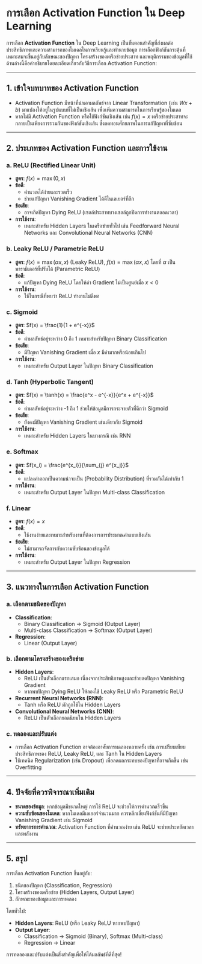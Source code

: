 # การเลือก Activation Function ใน Deep Learning

การเลือก **Activation Function** ใน Deep Learning เป็นขั้นตอนสำคัญที่ส่งผลต่อประสิทธิภาพและความสามารถของโมเดลในการเรียนรู้และทำนายข้อมูล การเลือกฟังก์ชันกระตุ้นที่เหมาะสมจะขึ้นอยู่กับลักษณะของปัญหา โครงสร้างของเครือข่ายประสาท และพฤติกรรมของข้อมูลที่ใช้ ด้านล่างนี้คือคำอธิบายโดยละเอียดเกี่ยวกับวิธีการเลือก Activation Function:

---

## 1. เข้าใจบทบาทของ Activation Function
- Activation Function มีหน้าที่นำเอาผลลัพธ์จาก Linear Transformation (เช่น $Wx + b$) มาแปลงให้อยู่ในรูปแบบที่ไม่เป็นเชิงเส้น เพื่อเพิ่มความสามารถในการเรียนรู้ของโมเดล
- หากไม่มี Activation Function หรือใช้ฟังก์ชันเชิงเส้น เช่น $f(x) = x$ เครือข่ายประสาทจะกลายเป็นเพียงการรวมกันของฟังก์ชันเชิงเส้น ซึ่งลดทอนศักยภาพในการแก้ปัญหาที่ซับซ้อน

---

## 2. ประเภทของ Activation Function และการใช้งาน

### a. **ReLU (Rectified Linear Unit)**  
- **สูตร**: $f(x) = \max(0, x)$  
- **ข้อดี**:  
  - คำนวณได้ง่ายและรวดเร็ว  
  - ช่วยแก้ปัญหา Vanishing Gradient ได้ดีในเลเยอร์ที่ลึก  
- **ข้อเสีย**:  
  - อาจเกิดปัญหา Dying ReLU (เซลล์ประสาทบางเซลล์ถูกปิดการทำงานตลอดเวลา)  
- **การใช้งาน**:  
    * เหมาะสำหรับ Hidden Layers ในเครือข่ายทั่วไป เช่น Feedforward Neural Networks และ Convolutional Neural Networks (CNN)  

### b. **Leaky ReLU / Parametric ReLU**  
- **สูตร**: $f(x) = \max(\alpha x, x)$ (Leaky ReLU), $f(x) = \max(\alpha x, x)$ โดยที่ $\alpha$ เป็นพารามิเตอร์ที่ปรับได้ (Parametric ReLU)  
- **ข้อดี**:  
    * แก้ปัญหา Dying ReLU โดยให้ค่า Gradient ไม่เป็นศูนย์เมื่อ $x < 0$  
- **การใช้งาน**:  
    * ใช้ในกรณีที่พบว่า ReLU ทำงานไม่ดีพอ  

### c. **Sigmoid**  
- **สูตร**: $f(x) = \frac{1}{1 + e^{-x}}$  
- **ข้อดี**:  
    * ค่าผลลัพธ์อยู่ระหว่าง 0 ถึง 1 เหมาะสำหรับปัญหา Binary Classification  
- **ข้อเสีย**:  
    * มีปัญหา Vanishing Gradient เมื่อ $x$ มีค่ามากหรือน้อยเกินไป  
- **การใช้งาน**:  
    * เหมาะสำหรับ Output Layer ในปัญหา Binary Classification  

### d. **Tanh (Hyperbolic Tangent)**  
- **สูตร**: $f(x) = \tanh(x) = \frac{e^x - e^{-x}}{e^x + e^{-x}}$  
- **ข้อดี**:  
    * ค่าผลลัพธ์อยู่ระหว่าง -1 ถึง 1 ช่วยให้ข้อมูลมีการกระจายตัวที่ดีกว่า Sigmoid  
- **ข้อเสีย**:  
    * ยังคงมีปัญหา Vanishing Gradient เช่นเดียวกับ Sigmoid  
- **การใช้งาน**:  
    * เหมาะสำหรับ Hidden Layers ในบางกรณี เช่น RNN  

### e. **Softmax**  
- **สูตร**: $f(x_i) = \frac{e^{x_i}}{\sum_{j} e^{x_j}}$  
- **ข้อดี**:  
    * แปลงค่าออกเป็นความน่าจะเป็น (Probability Distribution) ที่รวมกันได้เท่ากับ 1  
- **การใช้งาน**:  
    * เหมาะสำหรับ Output Layer ในปัญหา Multi-class Classification  

### f. **Linear**  
- **สูตร**: $f(x) = x$  
- **ข้อดี**:  
    * ใช้งานง่ายและเหมาะสำหรับงานที่ต้องการการประมาณค่าแบบเชิงเส้น  
- **ข้อเสีย**:  
    * ไม่สามารถจัดการกับความซับซ้อนของข้อมูลได้  
- **การใช้งาน**:  
    * เหมาะสำหรับ Output Layer ในปัญหา Regression  

---

## 3. แนวทางในการเลือก Activation Function

### a. เลือกตามชนิดของปัญหา  
- **Classification**:  
    * Binary Classification → Sigmoid (Output Layer)  
    * Multi-class Classification → Softmax (Output Layer)  
- **Regression**:  
    * Linear (Output Layer)  

### b. เลือกตามโครงสร้างของเครือข่าย  
- **Hidden Layers**:  
    * ReLU เป็นตัวเลือกแรกเสมอ เนื่องจากประสิทธิภาพสูงและช่วยลดปัญหา Vanishing Gradient  
    * หากพบปัญหา Dying ReLU ให้ลองใช้ Leaky ReLU หรือ Parametric ReLU  
- **Recurrent Neural Networks (RNN)**:  
    * Tanh หรือ ReLU มักถูกใช้ใน Hidden Layers  
- **Convolutional Neural Networks (CNN)**:  
    * ReLU เป็นตัวเลือกยอดนิยมใน Hidden Layers  

### c. ทดลองและปรับแต่ง  
- การเลือก Activation Function อาจต้องอาศัยการทดลองหลายครั้ง เช่น การเปรียบเทียบประสิทธิภาพของ ReLU, Leaky ReLU, และ Tanh ใน Hidden Layers  
- ใช้เทคนิค Regularization (เช่น Dropout) เพื่อลดผลกระทบของปัญหาที่อาจเกิดขึ้น เช่น Overfitting  

---

## 4. ปัจจัยที่ควรพิจารณาเพิ่มเติม  
- **ขนาดของข้อมูล**: หากข้อมูลมีขนาดใหญ่ การใช้ ReLU จะช่วยให้การคำนวณเร็วขึ้น  
- **ความซับซ้อนของโมเดล**: หากโมเดลมีเลเยอร์จำนวนมาก ควรหลีกเลี่ยงฟังก์ชันที่มีปัญหา Vanishing Gradient เช่น Sigmoid  
- **ทรัพยากรการคำนวณ**: Activation Function ที่คำนวณง่าย เช่น ReLU จะช่วยประหยัดเวลาและพลังงาน  

---

## 5. สรุป  
การเลือก Activation Function ขึ้นอยู่กับ:  
1. ชนิดของปัญหา (Classification, Regression)  
2. โครงสร้างของเครือข่าย (Hidden Layers, Output Layer)  
3. ลักษณะของข้อมูลและการทดลอง  

โดยทั่วไป:  
- **Hidden Layers**: ReLU (หรือ Leaky ReLU หากพบปัญหา)  
- **Output Layer**:  
    * Classification → Sigmoid (Binary), Softmax (Multi-class)  
    * Regression → Linear  

การทดลองและปรับแต่งเป็นสิ่งสำคัญเพื่อให้ได้ผลลัพธ์ที่ดีที่สุด!
